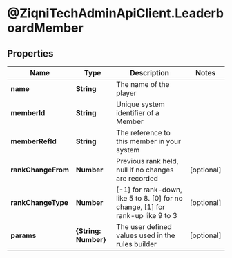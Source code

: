 # @ZiqniTechAdminApiClient.LeaderboardMember

## Properties

Name | Type | Description | Notes
------------ | ------------- | ------------- | -------------
**name** | **String** | The name of the player | 
**memberId** | **String** | Unique system identifier of a Member | 
**memberRefId** | **String** | The reference to this member in your system | 
**rankChangeFrom** | **Number** | Previous rank held, null if no changes are recorded | [optional] 
**rankChangeType** | **Number** | [-1] for rank-down, like 5 to 8. [0] for no change, [1] for rank-up like 9 to 3 | [optional] 
**params** | **{String: Number}** | The user defined values used in the rules builder | [optional] 


